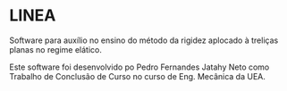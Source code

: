 # LINEA
Software para auxílio no ensino do método da rigidez aplocado à treliças planas no regime elático.

Este software foi desenvolvido po Pedro Fernandes Jatahy Neto como Trabalho de Conclusão de Curso no curso de Eng. Mecânica da UEA.
